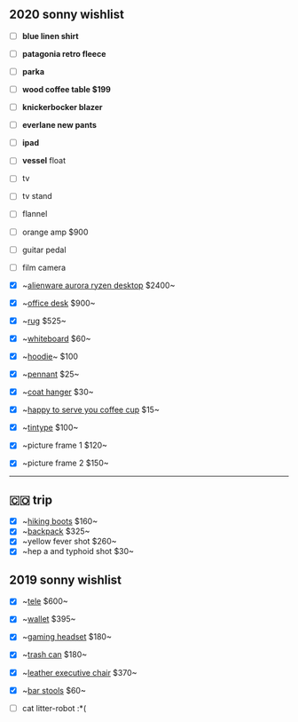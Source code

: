 ## 2020 sonny wishlist

- [ ] **blue linen shirt**
- [ ] **patagonia retro fleece**
- [ ] **parka**
- [ ] **wood coffee table $199**
- [ ] **knickerbocker blazer**
- [ ] **everlane new pants**
- [ ] **ipad**
- [ ] **vessel** float
- [ ] tv
- [ ] tv stand
- [ ] flannel
- [ ] orange amp $900
- [ ] guitar pedal
- [ ] film camera

- [x] ~[alienware aurora ryzen desktop](https://www.dell.com/en-us/member/shop/desktop-computers/new-alienware-aurora-ryzen-edition-gaming-desktop/spd/alienware-aurora-r10-desktop) $2400~
- [x] ~[office desk](https://www.poppin.com/Series-A-Executive-Desk%2C-Natural-Oak%2C-72%22%2C-White-Legs-103999+%3A+105510.html) $900~
- [x] ~[rug](https://aelfie.com/products/kiki-shag-5x8?variant=15817523036263) $525~
- [x] ~[whiteboard](https://www.amazon.com/gp/product/B01J50F8PM/ref=ppx_yo_dt_b_asin_title_o00_s00) $60~
- [x] ~[hoodie](https://www.upstatestock.com/collections/tops/products/grey-hoodie)~ $100
- [x] ~[pennant](https://www.upstatestock.com/collections/decor/products/oxford-pennant-not-all-who-wanter-are-lost) $25~
- [x] ~[coat hanger](https://www.etsy.com/listing/697906830/craftarea-wooden-natural-edge-vintage) $30~
- [x] ~[happy to serve you coffee cup](https://www.upstatestock.com/products/happy-to-serve-you-10oz) $15~
- [x] ~[tintype](https://borucki.com/tintype/greenpointers) $100~
- [x] ~picture frame 1 $120~
- [x] ~picture frame 2 $150~

---

## 🇨🇴 trip

- [x] ~[hiking boots](https://www.rei.com/product/163528/vasque-breeze-at-low-gtx-hiking-shoes-mens) $160~
- [x] ~[backpack](https://www.bradleymountain.com/collections/bags/products/the-biographer-charcoal) $325~
- [x] ~yellow fever shot $260~
- [x] ~hep a and typhoid shot $30~

## 2019 sonny wishlist

- [x] ~[tele](https://www.guitarcenter.com/Fender/Special-Edition-HH-Maple-Fingerboard-Standard-Telecaster-Sea-Foam-Pearl-1500000011253.gc?pfm=item_page.rrt1|PopularProductsInCategory#productDetail) $600~
- [x] ~[wallet](https://www.prada.com/us/en/men/accessories/wallets/products.saffiano_leather_wallet.2MO233_053_F0002.html) $395~
- [x] ~[gaming headset](https://steelseries.com/gaming-headsets/arctis-pro) $180~
- [x] ~[trash can](https://www.bedbathandbeyond.com/store/product/simplehuman-reg-55-liter-rectangular-step-trash-can-with-liner-pocket/3267260?categoryId=14368) $180~
- [x] ~[leather executive chair](https://www.staples.com/La-Z-Boy-Winston-Leather-Executive-Office-Chair-Fixed-Arms-Brown-44763/product_1200191?cid=PS:GooglePLAs:1200191&ci_src=17588969&ci_sku=1200191&KPID=1200191&gclid=Cj0KCQjwitPnBRCQARIsAA5n84mUs2W06Lc929BdX1gOYsLOOUdbAPg2RAHakKeF12AKmiBVfypQHMEaApw4EALw_wcB) $370~
- [x] ~[bar stools](https://www.amazon.com/dp/B001FB5K94/ref=cm_sw_em_r_mt_dp_U_0lNlDbSD5849J) $60~
- [ ] cat litter-robot :*(

